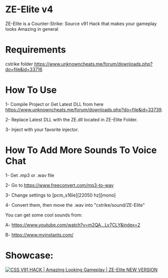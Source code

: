 # ZE-Elite v4
ZE-Elite is a Counter-Strike: Source v91 Hack that makes your gameplay looks Amazing in general

# Requirements
cstrike folder https://www.unknowncheats.me/forum/downloads.php?do=file&id=33716

# How To Use
1- Compile Project or Get Latest DLL from here https://www.unknowncheats.me/forum/downloads.php?do=file&id=33739.

2- Replace Latest DLL with the ZE.dll located in ZE-Elite Folder.

3- Inject with your favorite injector.

# How To Add More Sounds To Voice Chat
1- Get .mp3 or .wav file

2- Go to https://www.freeconvert.com/mp3-to-wav

3- Change settings to [pcm_s16le][22050 hz][mono]

4- Convert them, then move the .wav into "cstrike/sound/ZE-Elite"

You can get some cool sounds from:

A- https://www.youtube.com/watch?v=m2QA...Lv7CLY&index=2

B- https://www.myinstants.com/

# Showcase:

[![CSS V91 HACK | Amazing Looking Gameplay | ZE-Elite NEW VERSION](http://i.imgur.com/KUG72Ww.png)](https://www.youtube.com/watch?v=oVNlsJwOjwg "CSS V91 HACK | Amazing Looking Gameplay | ZE-Elite NEW VERSION")

